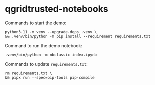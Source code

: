 # qgridtrusted-notebooks

Commands to start the demo:

    python3.11 -m venv --upgrade-deps .venv \
    && .venv/bin/python -m pip install --requirement requirements.txt

Command to run the demo notebook:

    .venv/bin/python -m nbclassic index.ipynb

Commands to update `requirements.txt`:

    rm requirements.txt \
    && pipx run --spec=pip-tools pip-compile
